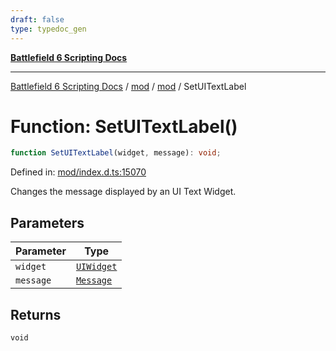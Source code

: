 ```yaml
---
draft: false
type: typedoc_gen
---
```


[**Battlefield 6 Scripting Docs**](../../../_index.md)

***

[Battlefield 6 Scripting Docs](../../../_index.md) / [mod](../../_index.md) / [mod](../_index.md) / SetUITextLabel

# Function: SetUITextLabel()

```ts
function SetUITextLabel(widget, message): void;
```

Defined in: [mod/index.d.ts:15070](https://github.com/battlefield-portal-community/portal-docs/blob/ff09b2690670f74de7e97198022e5a97ff1161ff/generators/santiago/mod/index.d.ts#L15070)

Changes the message displayed by an UI Text Widget.

## Parameters

| Parameter | Type |
| ------ | ------ |
| `widget` | [`UIWidget`](../UIWidget/_index.md) |
| `message` | [`Message`](../Message/_index.md) |

## Returns

`void`
